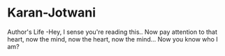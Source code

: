 # Karan-Jotwani
Author's Life
-Hey, I sense you're reading this.. Now pay attention to that heart, now the mind, now the heart, now the mind... Now you know who I am?
